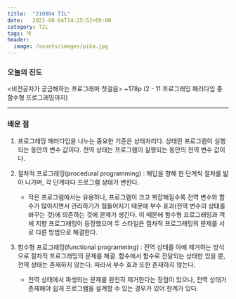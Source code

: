 ```yaml
---
title:  "210804 TIL"
date:   2021-08-04T14:25:52+09:00
category: TIL
tags: 책
header:
  image: /assets/images/pika.jpg
---
```


<h3>오늘의 진도</h3>

\<비전공자가 궁금해하는 프로그래머 첫걸음\> ~178p (2 - 11 프로그래밍 패러다임 중 함수형 프로그래밍까지)
 
<hr>

<h3>배운 점</h3>

 1. 프로그래밍 패러다임을 나누는 중요한 기준은 상태처리다. 상태란 프로그램이 실행되는 동안의 변수 값이다. 전역 상태는 프로그램이 실행되는 동안의 전역 변수 값이다.
 
 2. 절차적 프로그래밍(procedural programming) : 해답을 향해 한 단계씩 절차를 밟아 나가며, 각 단계마다 프로그램 상태가 변한다.
	- 작은 프로그램에서는 유용하나, 프로그램이 크고 복잡해질수록 전역 변수와 함수가 많아지면서 관리하기가 힘들어지기 때문에 부수 효과(전역 변수의 상태를 바꾸는 것)에 의존하는 것에 
	문제가 생긴다. 이 때문에 함수형 프로그래밍과 객체 지향 프로그래밍이 등장했으며 두 스타일은 절차적 프로그래밍의 문제를 서로 다른 방법으로 해결한다.
	
 3. 함수형 프로그래밍(functional programming) : 전역 상태를 아예 제거하는 방식으로 절차적 프로그래밍의 문제를 해결. 함수에서 함수로 전달되는 상태만 있을 뿐, 전역 상태는 존재하지 않는다. 
 따라서 부수 효과 또한 존재하지 않는다. 
	- 전역 상태에서 파생되는 문제를 완전히 제거한다는 장점이 있으나, 전역 상태가 존재해야 쉽게 프로그램을 설계할 수 있는 경우가 있어 한계가 있다.